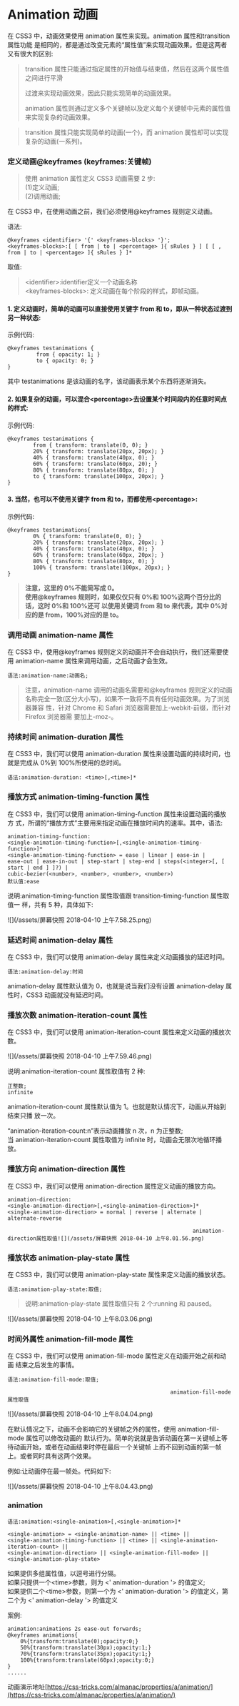 # Animation 动画

在 CSS3 中，动画效果使用 animation 属性来实现。animation 属性和transition 属性功能 是相同的，都是通过改变元素的“属性值”来实现动画效果。但是这两者又有很大的区别:

> transition 属性只能通过指定属性的开始值与结束值，然后在这两个属性值之间进行平滑
>
> 过渡来实现动画效果，因此只能实现简单的动画效果。
>
> animation 属性则通过定义多个关键帧以及定义每个关键帧中元素的属性值来实现复杂的动画效果。

> transition 属性只能实现简单的动画\(一个\)，而 animation 属性却可以实现复杂的动画\(一系列\)。

### 定义动画@keyframes \(keyframes:关键帧\)

> 使用 animation 属性定义 CSS3 动画需要 2 步:  
>  \(1\)定义动画;  
>  \(2\)调用动画;

在 CSS3 中，在使用动画之前，我们必须使用@keyframes 规则定义动画。

语法:

```
@keyframes <identifier> '{' <keyframes-blocks> '}';
<keyframes-blocks>:[ [ from | to | <percentage> ]{ sRules } ] [ [ , from | to | <percentage> ]{ sRules } ]*
```

取值:

> &lt;identifier&gt;:identifier定义一个动画名称  
> &lt;keyframes-blocks&gt;: 定义动画在每个阶段的样式，即帧动画。

#### 1. 定义动画时，简单的动画可以直接使用关键字 from 和 to，即从一种状态过渡到另一种状态:

示例代码:

```
@keyframes testanimations {
         from { opacity: 1; }
         to { opacity: 0; }
}
```

其中 testanimations 是该动画的名字，该动画表示某个东西将逐渐消失。

#### 2. 如果复杂的动画，可以混合&lt;percentage&gt;去设置某个时间段内的任意时间点的样式: 

示例代码:

```
@keyframes testanimations {
        from { transform: translate(0, 0); }
        20% { transform: translate(20px, 20px); } 
        40% { transform: translate(40px, 0); } 
        60% { transform: translate(60px, 20); } 
        80% { transform: translate(80px, 0); }
        to { transform: translate(100px, 20px); }
}
```

#### 3. 当然，也可以不使用关键字 from 和 to，而都使用&lt;percentage&gt;: 

示例代码:

```
@keyframes testanimations{
        0% { transform: translate(0, 0); }
        20% { transform: translate(20px, 20px); } 
        40% { transform: translate(40px, 0); }
        60% { transform: translate(60px, 20px); } 
        80% { transform: translate(80px, 0); }
        100% { transform: translate(100px, 20px); }
}
```

> **注意，这里的 0%不能简写成 0。**  
>  **使用@keyframes 规则时，如果仅仅只有 0%和 100%这两个百分比的话，这时 0%和 100%还可 以使用关键词 from 和 to 来代表，其中 0%对应的是 from，100%对应的是 to。**

### 调用动画 animation-name 属性

在 CSS3 中，使用@keyframes 规则定义的动画并不会自动执行，我们还需要使用 animation-name 属性来调用动画，之后动画才会生效。

```
语法:animation-name:动画名;
```

> 注意，animation-name 调用的动画名需要和@keyframes 规则定义的动画名称完全一致\(区分大小写\)，如果不一致将不具有任何动画效果。为了浏览器兼容 性，针对 Chrome 和 Safari 浏览器需要加上-webkit-前缀，而针对 Firefox 浏览器需 要加上-moz-。

### 持续时间 animation-duration 属性

在 CSS3 中，我们可以使用 animation-duration 属性来设置动画的持续时间，也 就是完成从 0%到 100%所使用的总时间。

```
语法:animation-duration: <time>[,<time>]*
```

### 播放方式 animation-timing-function 属性

在 CSS3 中，我们可以使用 animation-timing-function 属性来设置动画的播放方 式，所谓的“播放方式”主要用来指定动画在播放时间内的速率。其中，语法:

```
animation-timing-function: 
<single-animation-timing-function>[,<single-animation-timing-function>]* 
<single-animation-timing-function> = ease | linear | ease-in | 
ease-out | ease-in-out | step-start | step-end | steps(<integer>[, [ start | end ] ]?) | 
cubic-bezier(<number>, <number>, <number>, <number>)
默认值:ease
```

说明:animation-timing-function 属性取值跟 transition-timing-function 属性取值一 样，共有 5 种，具体如下:

![](/assets/屏幕快照 2018-04-10 上午7.58.25.png)

### 延迟时间 animation-delay 属性

在 CSS3 中，我们可以使用 animation-delay 属性来定义动画播放的延迟时间。

```
语法:animation-delay:时间
```

animation-delay 属性默认值为 0，也就是说当我们没有设置 animation-delay 属性时，CSS3 动画就没有延迟时间。

### 播放次数 animation-iteration-count 属性

在 CSS3 中，我们可以使用 animation-iteration-count 属性来定义动画的播放次 数。

![](/assets/屏幕快照 2018-04-10 上午7.59.46.png)

说明:animation-iteration-count 属性取值有 2 种:

    正整数;  
    infinite

animation-iteration-count 属性默认值为 1。也就是默认情况下，动画从开始到结束只播 放一次。

“animation-iteration-count:n”表示动画播放 n 次，n 为正整数;  
当 animation-iteration-count 属性取值为 infinite 时，动画会无限次地循环播放。

### 播放方向 animation-direction 属性

在 CSS3 中，我们可以使用 animation-direction 属性定义动画的播放方向。

```
animation-direction: 
<single-animation-direction>[,<single-animation-direction>]* 
<single-animation-direction> = normal | reverse | alternate | alternate-reverse
```

                                                              animation-direction属性取值![](/assets/屏幕快照 2018-04-10 上午8.01.56.png)

### 播放状态 animation-play-state 属性

在 CSS3 中，我们可以使用 animation-play-state 属性来定义动画的播放状态。

```
语法:animation-play-state:取值;
```

> 说明:animation-play-state 属性取值只有 2 个:running 和 paused。

![](/assets/屏幕快照 2018-04-10 上午8.03.06.png)

### 时间外属性 animation-fill-mode 属性

在 CSS3 中，我们可以使用 animation-fill-mode 属性定义在动画开始之前和动画 结束之后发生的事情。

```
语法:animation-fill-mode:取值;
```

                                                       animation-fill-mode属性取值

![](/assets/屏幕快照 2018-04-10 上午8.04.04.png)

在默认情况之下，动画不会影响它的关键帧之外的属性，使用 animation-fill-mode 属性可以修改动画的 默认行为。简单的说就是告诉动画在第一关键帧上等待动画开始，或者在动画结束时停在最后一个关键帧 上而不回到动画的第一帧上。或者同时具有这两个效果。

例如:让动画停在最一帧处。代码如下:

![](/assets/屏幕快照 2018-04-10 上午8.04.43.png)

### animation

```
语法:animation:<single-animation>[,<single-animation>]*
```

```
<single-animation> = <single-animation-name> || <time> || 
<single-animation-timing-function> || <time> || <single-animation-iteration-count> || 
<single-animation-direction> || <single-animation-fill-mode> || <single-animation-play-state>
```

如果提供多组属性值，以逗号进行分隔。  
如果只提供一个&lt;time&gt;参数，则为 &lt;' animation-duration '&gt; 的值定义;  
如果提供二个&lt;time&gt;参数，则第一个为 &lt;' animation-duration '&gt; 的值定义，第二个为 &lt;' animation-delay '&gt; 的值定义 

案例:

```
animation:animations 2s ease-out forwards; 
@keyframes animations{
    0%{transform:translate(0);opacity:0;} 
    50%{transform:translate(30px);opacity:1;} 
    70%{transform:translate(35px);opacity:1;} 
    100%{transform:translate(60px);opacity:0;}
} 
......
```

动画演示地址[https://css-tricks.com/almanac/properties/a/animation/](https://css-tricks.com/almanac/properties/a/animation/)







  
















  


